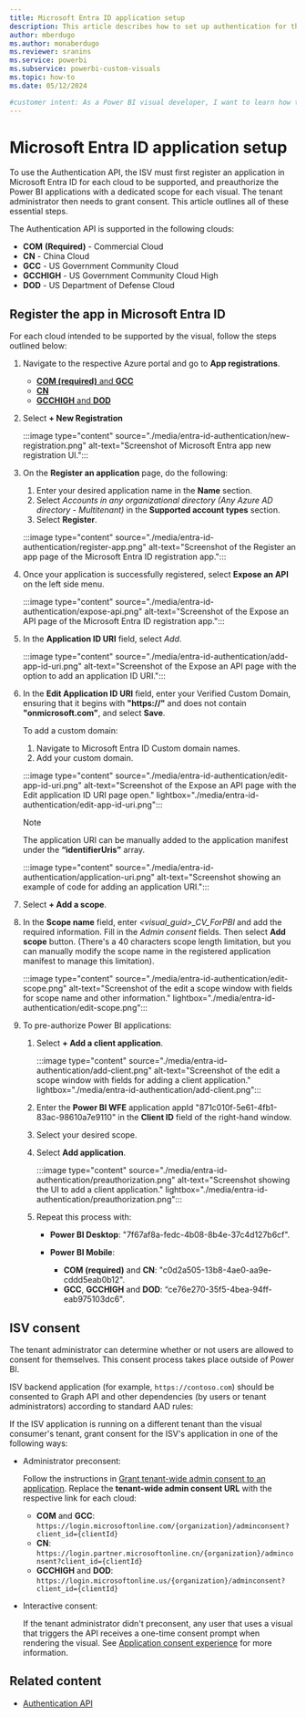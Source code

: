 ```yaml
---
title: Microsoft Entra ID application setup
description: This article describes how to set up authentication for third party ISVs in Microsoft Entra for single sign-in users.
author: mberdugo
ms.author: monaberdugo
ms.reviewer: sranins
ms.service: powerbi
ms.subservice: powerbi-custom-visuals
ms.topic: how-to
ms.date: 05/12/2024

#customer intent: As a Power BI visual developer, I want to learn how to set up authentication for third party ISVs in Microsoft Entra for single sign-in users.
---
```


# Microsoft Entra ID application setup

To use the Authentication API, the ISV must first register an application in Microsoft Entra ID for each cloud to be supported, and preauthorize the Power BI applications with a dedicated scope for each visual. The tenant administrator then needs to grant consent. This article outlines all of these essential steps.

The Authentication API is supported in the following clouds:

* **COM** **(Required)** - Commercial Cloud 
* **CN** - China Cloud
* **GCC** - US Government Community Cloud
* **GCCHIGH** - US Government Community Cloud High
* **DOD** - US Department of Defense Cloud

## Register the app in Microsoft Entra ID

For each cloud intended to be supported by the visual, follow the steps outlined below:

1. Navigate to the respective Azure portal and go to **App registrations**.

    * [**COM (required)** and **GCC**](https://portal.azure.com/)
    * [**CN**](https://portal.azure.cn/)
    * [**GCCHIGH** and **DOD**](https://portal.azure.us/)

1. Select **+ New Registration**

   :::image type="content" source="./media/entra-id-authentication/new-registration.png" alt-text="Screenshot of Microsoft Entra app new registration UI.":::

1. On the **Register an application** page, do the following:
   1. Enter your desired application name in the **Name** section.
   1. Select *Accounts in any organizational directory (Any Azure AD directory - Multitenant)* in the **Supported account types** section.
   1. Select **Register**.

   :::image type="content" source="./media/entra-id-authentication/register-app.png" alt-text="Screenshot of the Register an app page of the Microsoft Entra ID registration app.":::

1. Once your application is successfully registered, select **Expose an API** on the left side menu.

    :::image type="content" source="./media/entra-id-authentication/expose-api.png" alt-text="Screenshot of the Expose an API page of the Microsoft Entra ID registration app.":::

1. In the **Application ID URI** field, select *Add*.

    :::image type="content" source="./media/entra-id-authentication/add-app-id-uri.png" alt-text="Screenshot of the Expose an API page with the option to add an application ID URI.":::

1. In the **Edit Application ID URI** field, enter your Verified Custom Domain, ensuring that it begins with **"https://"** and does not contain **"onmicrosoft.com"**, and select **Save**.

   To add a custom domain:

   1. Navigate to Microsoft Entra ID Custom domain names.
   1. Add your custom domain.

    :::image type="content" source="./media/entra-id-authentication/edit-app-id-uri.png" alt-text="Screenshot of the Expose an API page with the Edit application ID URI page open." lightbox="./media/entra-id-authentication/edit-app-id-uri.png":::

    > [!NOTE]
    > The application URI can be manually added to the application manifest under the **“identifierUris”** array.
    >
    > :::image type="content" source="./media/entra-id-authentication/application-uri.png" alt-text="Screenshot showing an example of code for adding an application URI.":::

1. Select **+ Add a scope**.

1. In the **Scope name** field, enter *<visual_guid>_CV_ForPBI* and add the required information. Fill in the *Admin consent* fields. Then select **Add scope** button. (There's a 40 characters scope length limitation, but you can  manually modify the scope name in the registered application manifest to manage this limitation).

    :::image type="content" source="./media/entra-id-authentication/edit-scope.png" alt-text="Screenshot of the edit a scope window with fields for scope name and other information." lightbox="./media/entra-id-authentication/edit-scope.png":::

1. To pre-authorize Power BI applications:

   1. Select **+ Add a client application**.

      :::image type="content" source="./media/entra-id-authentication/add-client.png" alt-text="Screenshot of the edit a scope window with fields for adding a client application." lightbox="./media/entra-id-authentication/add-client.png":::

   1. Enter the **Power BI WFE** application appId "871c010f-5e61-4fb1-83ac-98610a7e9110" in the **Client ID** field of the right-hand window.
   1. Select your desired scope.
   1. Select **Add application**.

      :::image type="content" source="./media/entra-id-authentication/preauthorization.png" alt-text="Screenshot showing the UI to add a client application." lightbox="./media/entra-id-authentication/preauthorization.png":::

   1. Repeat this process with:

      * **Power BI Desktop**: "7f67af8a-fedc-4b08-8b4e-37c4d127b6cf".
      * **Power BI Mobile**:

          * **COM (required)** and **CN**: "c0d2a505-13b8-4ae0-aa9e-cddd5eab0b12".
          * **GCC**, **GCCHIGH** and **DOD**: “ce76e270-35f5-4bea-94ff-eab975103dc6".

## ISV consent

The tenant administrator can determine whether or not users are allowed to consent for themselves. This consent process takes place outside of Power BI.

ISV backend application (for example, `https://contoso.com`) should be consented to Graph API and other dependencies (by users or tenant administrators) according to standard AAD rules:

If the ISV application is running on a different tenant than the visual consumer's tenant, grant consent for the ISV's application in one of the following ways:

* Administrator preconsent:

  Follow the instructions in [Grant tenant-wide admin consent to an application](/entra/identity/enterprise-apps/grant-admin-consent). Replace the **tenant-wide admin consent URL** with the respective link for each cloud:

  * **COM** and **GCC**: `https://login.microsoftonline.com/{organization}/adminconsent?client_id={clientId}`
  * **CN**: `https://login.partner.microsoftonline.cn/{organization}/adminconsent?client_id={clientId}`
  * **GCCHIGH** and **DOD**: `https://login.microsoftonline.us/{organization}/adminconsent?client_id={clientId}`

* Interactive consent:

  If the tenant administrator didn't preconsent, any user that uses a visual that triggers the API receives a one-time consent prompt when rendering the visual. See [Application consent experience](/entra/identity-platform/application-consent-experience) for more information.

## Related content

* [Authentication API](./authentication-api.md)
